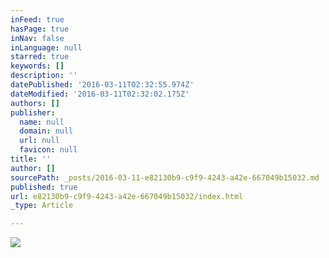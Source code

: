 ```yaml
---
inFeed: true
hasPage: true
inNav: false
inLanguage: null
starred: true
keywords: []
description: ''
datePublished: '2016-03-11T02:32:55.974Z'
dateModified: '2016-03-11T02:32:02.175Z'
authors: []
publisher:
  name: null
  domain: null
  url: null
  favicon: null
title: ''
author: []
sourcePath: _posts/2016-03-11-e82130b9-c9f9-4243-a42e-667049b15032.md
published: true
url: e82130b9-c9f9-4243-a42e-667049b15032/index.html
_type: Article

---
```

![](https://the-grid-user-content.s3-us-west-2.amazonaws.com/dec29f75-f035-4985-abaf-97979a23ef61.jpg)